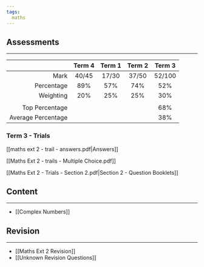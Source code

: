 ```yaml
---
tags: 
  maths
---
```


## Assessments

___

|                    | Term 4 | Term 1 | Term 2 | Term 3 |
| ------------------:|:------:|:------:|:------:|:------:|
|               Mark | 40/45  | 17/30  | 37/50  | 52/100 |
|         Percentage |  89%   |  57%   |  74%   |  52%   |
|          Weighting |  20%   |  25%   |  25%   |  30%   |
|                    |        |        |        |        |
|     Top Percentage |        |        |        |  68%   |
| Average Percentage |        |        |        |  38%   | 

### Term 3 - Trials

[[maths ext 2 - trail - answers.pdf|Answers]]

[[Maths Ext 2 - trails - Multiple Choice.pdf]]

[[Maths Ext 2 - Trials - Section 2.pdf|Section 2 - Question Booklets]]

## Content

___

- [[Complex Numbers]] 

## Revision

___

- [[Maths Ext 2 Revision]]
- [[Unknown Revision Questions]]


